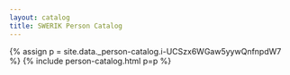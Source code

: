 ```yaml
---
layout: catalog
title: SWERIK Person Catalog
---
```

{% assign p = site.data._person-catalog.i-UCSzx6WGaw5yywQnfnpdW7 %}
{% include person-catalog.html p=p %}

